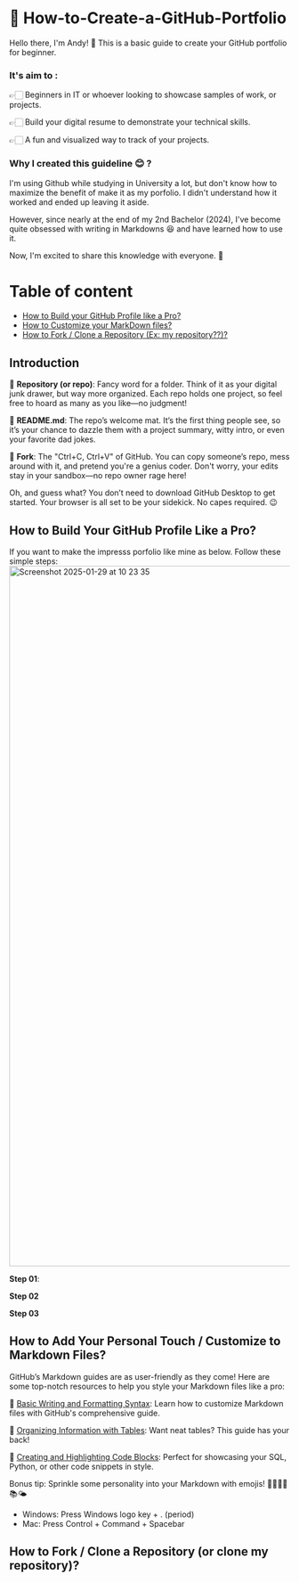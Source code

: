 # 🤔 How-to-Create-a-GitHub-Portfolio

Hello there, I'm Andy! 🙋 This is a basic guide to create your GitHub portfolio for beginner.

### It's aim to :

👉🏻 Beginners in IT or whoever looking to showcase samples of work, or projects.

👉🏻 Build your digital resume to demonstrate your technical skills.

👉🏻 A fun and visualized way to track of your projects.


### Why I created this guideline 😊 ? 

I'm using Github while studying in University a lot, but don't know how to maximize the benefit of make it as my porfolio. I didn't understand how it worked and ended up leaving it aside.

However, since nearly at the end of my 2nd Bachelor (2024), I've become quite obsessed with writing in Markdowns 😆 and have learned how to use it. 

Now, I'm excited to share this knowledge with everyone. 🙂


# Table of content
- [How to Build your GitHub Profile like a Pro?](#how-to-build-your-github-profile-like-a-pro)
- [How to Customize your MarkDown files?](#how-to-add-your-personal-touch--customize-to-markdown-files)
- [How to Fork / Clone a Repository (Ex: my repository??)?](#how-to-fork--clone-a-repository-or-clone-my-repository)

## Introduction

📌 **Repository (or repo)**: Fancy word for a folder. Think of it as your digital junk drawer, but way more organized. Each repo holds one project, so feel free to hoard as many as you like—no judgment!

📌 **README.md**: The repo’s welcome mat. It’s the first thing people see, so it’s your chance to dazzle them with a project summary, witty intro, or even your favorite dad jokes.

📌 **Fork**: The "Ctrl+C, Ctrl+V" of GitHub. You can copy someone’s repo, mess around with it, and pretend you're a genius coder. Don't worry, your edits stay in your sandbox—no repo owner rage here!

Oh, and guess what? You don’t need to download GitHub Desktop to get started. Your browser is all set to be your sidekick. No capes required. 😉


## How to Build Your GitHub Profile Like a Pro?


If you want to make the impresss porfolio like mine as below. Follow these simple steps:
<img width="1258" alt="Screenshot 2025-01-29 at 10 23 35" src="https://github.com/user-attachments/assets/7d1019a1-6729-473a-95d9-6b7e9ad6c981" />

**Step 01**:  

**Step 02**

**Step 03**


## How to Add Your Personal Touch / Customize to Markdown Files?

GitHub’s Markdown guides are as user-friendly as they come! Here are some top-notch resources to help you style your Markdown files like a pro:

📌 [Basic Writing and Formatting Syntax](https://docs.github.com/en/get-started/writing-on-github/getting-started-with-writing-and-formatting-on-github/basic-writing-and-formatting-syntax): Learn how to customize Markdown files with GitHub's comprehensive guide.

📌 [Organizing Information with Tables](https://docs.github.com/en/get-started/writing-on-github/working-with-advanced-formatting/organizing-information-with-tables): Want neat tables? This guide has your back!

📌 [Creating and Highlighting Code Blocks](https://docs.github.com/en/get-started/writing-on-github/working-with-advanced-formatting/creating-and-highlighting-code-blocks): Perfect for showcasing your SQL, Python, or other code snippets in style.

Bonus tip: Sprinkle some personality into your Markdown with emojis! 🌟🙌🏻🙋📚🌤

- Windows: Press Windows logo key + . (period)
- Mac: Press Control + Command + Spacebar


## How to Fork / Clone a Repository (or clone my repository)?









